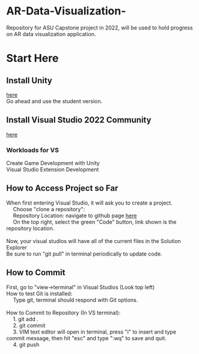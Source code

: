 # AR-Data-Visualization-
Repository for ASU Capstone project in 2022, will be used to hold progress on AR data visualization application.

# Start Here

## Install Unity
[here](https://store.unity.com/#plans-individual)<br />
Go ahead and use the student version.

## Install Visual Studio 2022 Community

[here](https://visualstudio.microsoft.com/vs/)

### Workloads for VS

Create Game Development with Unity<br />
Visual Studio Extension Development

## How to Access Project so Far
When first entering Visual Studio, it will ask you to create a project. <br />
&emsp; Choose "clone a repository": <br />
&emsp; 	Repository Location: navigate to github page [here](https://github.com/Logan-Bock/Love-and-War) <br />
&emsp; On the top right, select the green "Code" button, link shown is the repository location.<br />
<br />
Now, your visual studios will have all of the current files in the Solution Explorer<br />
Be sure to run "git pull" in terminal periodically to update code.<br />

## How to Commit
First, go to "view->terminal" in Visual Studios (Look top left)<br />
How to test Git is installed: <br />
&emsp; Type git, terminal should respond with Git options.<br /><br />
How to Commit to Repository (In VS terminal):<br />
&emsp; 1. git add . <br />
&emsp; 2. git commit <br /> 
&emsp; 3. VIM text editor will open in terminal, press "i" to insert and type commit message, then hit "esc" and type ":wq" to save and quit. <br />
&emsp; 4. git push <br />
